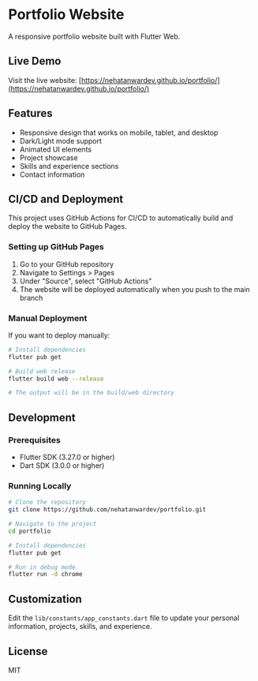 # Portfolio Website

A responsive portfolio website built with Flutter Web.

## Live Demo

Visit the live website: [https://nehatanwardev.github.io/portfolio/](https://nehatanwardev.github.io/portfolio/)

## Features

- Responsive design that works on mobile, tablet, and desktop
- Dark/Light mode support
- Animated UI elements
- Project showcase
- Skills and experience sections
- Contact information

## CI/CD and Deployment

This project uses GitHub Actions for CI/CD to automatically build and deploy the website to GitHub Pages.

### Setting up GitHub Pages

1. Go to your GitHub repository
2. Navigate to Settings > Pages
3. Under "Source", select "GitHub Actions"
4. The website will be deployed automatically when you push to the main branch

### Manual Deployment

If you want to deploy manually:

```bash
# Install dependencies
flutter pub get

# Build web release
flutter build web --release

# The output will be in the build/web directory
```

## Development

### Prerequisites

- Flutter SDK (3.27.0 or higher)
- Dart SDK (3.0.0 or higher)

### Running Locally

```bash
# Clone the repository
git clone https://github.com/nehatanwardev/portfolio.git

# Navigate to the project
cd portfolio

# Install dependencies
flutter pub get

# Run in debug mode
flutter run -d chrome
```

## Customization

Edit the `lib/constants/app_constants.dart` file to update your personal information, projects, skills, and experience.

## License

MIT
